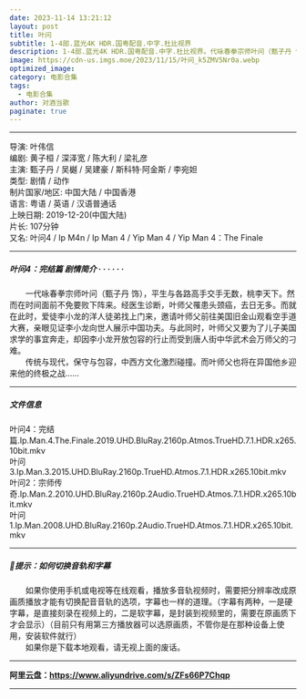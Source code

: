 ```yaml
---
date: 2023-11-14 13:21:12
layout: post
title: 叶问
subtitle: 1-4部.蓝光4K HDR.国粤配音.中字.杜比视界
description: 1-4部.蓝光4K HDR.国粤配音.中字.杜比视界。代咏春拳宗师叶问（甄子丹 饰），平生与各路高手交手无数，桃李天下。然而在时间面前不免要败下阵来。经医生诊断，叶师父罹患头颈癌，去日无多。而就在此时，爱徒李小龙的洋人徒弟找上门来，邀请叶师父前往美国旧金山观看空手道大赛，亲眼见证李小龙向世人展示中国功夫...
image: https://cdn-us.imgs.moe/2023/11/15/叶问_k5ZMV5Nr0a.webp
optimized_image: 
category: 电影合集
tags:
  - 电影合集
author: 对酒当歌
paginate: true
---
```



---

导演: 叶伟信  
编剧: 黄子桓 / 深泽宽 / 陈大利 / 梁礼彦  
主演: 甄子丹 / 吴樾 / 吴建豪 / 斯科特·阿金斯 / 李宛妲  
类型: 剧情 / 动作  
制片国家/地区: 中国大陆 / 中国香港  
语言: 粤语 / 英语 / 汉语普通话  
上映日期: 2019-12-20(中国大陆)  
片长: 107分钟  
又名: 叶问4 / Ip M4n / Ip Man 4 / Yip Man 4 / Yip Man 4：The Finale  

---

##### 叶问4：完结篇 剧情简介 · · · · · ·

　　一代咏春拳宗师叶问（甄子丹 饰），平生与各路高手交手无数，桃李天下。然而在时间面前不免要败下阵来。经医生诊断，叶师父罹患头颈癌，去日无多。而就在此时，爱徒李小龙的洋人徒弟找上门来，邀请叶师父前往美国旧金山观看空手道大赛，亲眼见证李小龙向世人展示中国功夫。与此同时，叶师父又要为了儿子美国求学的事宜奔走，却因李小龙开放包容的行止而受到唐人街中华武术会万师父的刁难。  
　　传统与现代，保守与包容，中西方文化激烈碰撞。而叶师父也将在异国他乡迎来他的终极之战……

---

##### 文件信息

叶问4：完结篇.Ip.Man.4.The.Finale.2019.UHD.BluRay.2160p.Atmos.TrueHD.7.1.HDR.x265.10bit.mkv  
叶问3.Ip.Man.3.2015.UHD.BluRay.2160p.TrueHD.Atmos.7.1.HDR.x265.10bit.mkv  
叶问2：宗师传奇.Ip.Man.2.2010.UHD.BluRay.2160p.2Audio.TrueHD.Atmos.7.1.HDR.x265.10bit.mkv  
叶问1.Ip.Man.2008.UHD.BluRay.2160p.2Audio.TrueHD.Atmos.7.1.HDR.x265.10bit.mkv  

---

##### 🔔提示：如何切换音轨和字幕

　　如果你使用手机或电视等在线观看，播放多音轨视频时，需要把分辨率改成原画质播放才能有切换配音音轨的选项，字幕也一样的道理。（字幕有两种，一是硬字幕，是直接刻录在视频上的，二是软字幕，是封装到视频里的，需要在原画质下才会显示）（目前只有用第三方播放器可以选原画质，不管你是在那种设备上使用，安装软件就行）  
　　如果你是下载本地观看，请无视上面的废话。

---

**阿里云盘：<https://www.aliyundrive.com/s/ZFs66P7Chqp>**

---
